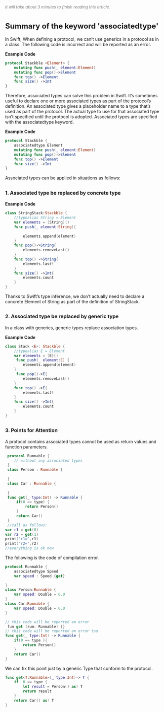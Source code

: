   
<font color=gray size=2>*It will take about 3 minutes to finish reading this article.*</font>

# **<font size=5 >Summary of the keyword 'associatedtype'</font>**

In Swift, When defining a protocol, we can’t use generics in a protocol as in a class. The following code is incorrect and will be reported as an error.

<strong> Example Code </strong>
```Swift 
protocol Stackble <Element> { 
    mutating func push(_ element:Element)
    mutating func pop()->Element
    func top() ->Element
    func size() ->Int
}
```
  
Therefore, associated types can solve this problem in Swift. It’s sometimes useful to declare one or more associated types as part of the protocol’s definition. An associated type gives a placeholder name to a type that’s used as part of the protocol. The actual type to use for that associated type isn’t specified until the protocol is adopted. Associated types are specified with the associatedtype keyword.

<strong> Example Code </strong>
```Swift 
protocol Stackble {    
    associatedtype Element 
    mutating func push(_ element:Element)
    mutating func pop()->Element
    func top() ->Element
    func size() ->Int
}
```
Associated types can be applied in situations as follows:
## **<font size=3 >1. Associated type be replaced by concrete type </font>**
 
<strong> Example Code </strong>
```Swift 
class StringStack:Stackble {
    //typealias String = Element
    var elements = [String]()
    func push(_ element:String){   
        
        elements.append(element)
    }
    func pop()->String{
        elements.removeLast()
    }
    func top() ->String{
        elements.last!
    }
    func size() ->Int{
        elements.count
    }
}
```
Thanks to Swift’s type inference, we don’t actually need to declare a concrete Element of String as part of the definition of StringStack. 

## **<font size=3 >2. Associated type be replaced by generic type </font>**
In a class with generics, generic types replace association types.

<strong> Example Code </strong>
```Swift 
class Stack <E>: Stackble {
    //typealias E = Element
    var elements = [E]()  
     func push(_ element:E) {   
        elements.append(element)
    }
     func pop()->E{
        elements.removeLast()
    }
    func top() ->E{
        elements.last!
    }
    func size() ->Int{
        elements.count
    }
}
```

## **<font size=3 >3. Points for Attention </font>**

A protocol contains associated types cannot be used as return values and function parameters.
```Swift 
 protocol Runnable {
    // without any associated types
 }
 class Person : Runnable {
     
 }
 class Car : Runnable {
     
 }
 func get(_ type:Int) -> Runnable {
     if(0 == type) {
         return Person()
     }
     return Car()
 }
 //call as follows:
var r1 = get(0) 
var r2 = get(1)
print("r1=",r1)
print("r2=",r2)
//everything is ok now
 ```
The following is the code of compilation error.
```Swift
protocol Runnable {
    associatedtype Speed
    var speed : Speed {get}
    
}
class Person:Runnable {
    var speed: Double = 0.0
}
class Car:Runnable {
    var speed: Double = 0.0
}

// this code will be reported an error
 fun get (run: Runnable) {}
// this code will be reported an error too.
func get(_ type:Int) -> Runnable { 
    if(0 == type ){
        return Person()
    }
    return Car()
}
```
We can fix this point just by a generic Type that conform to the protocol.
```Swift 
func get<T:Runnable>(_ type:Int)-> T {  
    if  0 == type {
        let result = Person() as! T
        return result
    }
    return Car() as! T
}
```






